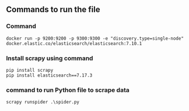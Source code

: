 ## Commands to run the file 

### Command
```
docker run -p 9200:9200 -p 9300:9300 -e "discovery.type=single-node" docker.elastic.co/elasticsearch/elasticsearch:7.10.1
```

### Install scrapy using command 

```
pip install scrapy
pip install elasticsearch==7.17.3 
```

### command to run Python file to scrape data
```
scrapy runspider .\spider.py
```

